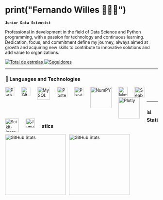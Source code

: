 # print("**Fernando Willes** 👩🏻‍💻")


**`Junior Data Scientist`**

Professional in development in the field of Data Science and Python programming, with a passion for technology and continuous learning. Dedication, focus, and commitment define my journey, always aimed at growth and acquiring new skills to contribute to innovative solutions and add value to organizations.

<p align="left">
    <a href="https://github.com/Fwilles?tab=repositories&sort=stargazers">
        <img 
            alt="Total de estrelas" 
            title="Total de estrelas GitHub" 
            src="https://custom-icon-badges.demolab.com/github/stars/Fwilles?color=55960c&style=for-the-badge&labelColor=488207&logo=star&label=estrelas"
        />
    </a>
    <a href="https://github.com/Fwilles?tab=followers">
        <img 
            alt="Seguidores" 
            title="Me siga no GitHub" 
            src="https://custom-icon-badges.demolab.com/github/followers/Fwilles?color=236ad3&labelColor=1155ba&style=for-the-badge&logo=github&label=Seguidores&logoColor=white"
        />
    </a>
</p>


---


### 🤖 Languages ​​and Technologies

<img 
    align="left" 
    alt="Python" 
    title="Python"
    width="30px" 
    style="padding-right: 20px;" 
    src="https://cdn.jsdelivr.net/gh/devicons/devicon@latest/icons/python/python-original.svg" 
/>
<img 
    align="left" 
    alt="Git" 
    title="Git"
    width="30px" 
    style="padding-right: 20px;" 
    src="https://cdn.jsdelivr.net/gh/devicons/devicon@latest/icons/git/git-original.svg" 
/>
<img 
    align="left" 
    alt="MySQL" 
    title="MySQL"
    width="42px" 
    style="padding-right: 20px;" 
    src="https://www.mysql.com/common/logos/logo-mysql-170x115.png" 
/>
<img 
    align="left" 
    alt="PostegreSQL" 
    title="PostegreSQL"
    width="34px" 
    style="padding-right: 20px;" 
    src="https://wiki.postgresql.org/images/9/9a/PostgreSQL_logo.3colors.540x557.png" 
/>
<img 
    align="left" 
    alt="Pandas" 
    title="Pandas"
    width="30px" 
    style="padding-right: 20px;" 
    src="https://upload.wikimedia.org/wikipedia/commons/thumb/2/22/Pandas_mark.svg/90px-Pandas_mark.svg.png" 
/>
<img 
    align="left" 
    alt="NumPY" 
    title="NumPY"
    width="70px" 
    style="padding-right: 20px;" 
    src="https://upload.wikimedia.org/wikipedia/commons/thumb/3/31/NumPy_logo_2020.svg/512px-NumPy_logo_2020.svg.png?20200723114325" 
/>
<img 
    align="left" 
    alt="Matplotlib" 
    title="Matplotlib"
    width="30px" 
    style="padding-right: 20px;" 
    src="https://matplotlib.org/stable/_images/sphx_glr_logos2_001.png" 
/>
<img 
    align="left" 
    alt="Seaborn" 
    title="Seaborn"
    width="34px" 
    style="padding-right: 20px;" 
    src="https://seaborn.pydata.org/_images/logo-mark-lightbg.svg" 
/>
<img 
    align="left" 
    alt="Plotly" 
    title="Plotly"
    width="70px" 
    style="padding-right: 20px;" 
    src="https://images.prismic.io/plotly-marketing-website-2/8f977c91-7b4e-4367-8228-26fbba2506e4_69e12d6a-fb65-4b6e-8423-9465a29c6028_plotly-logo-sm.png?auto=compress%2Cformat&fit=max&w=128" 
/>
<img 
    align="left" 
    alt="Scikit-learn" 
    title="Scikit-learn"
    width="45px" 
    style="padding-right: 20px;" 
    src="https://th.bing.com/th/id/R.09ba0105b3bc11dac5b7c09443812189?rik=7UmhMl5FciECwQ&riu=http%3a%2f%2famueller.github.io%2fsklearn_014_015_pydata%2fsklearn-logo.png&ehk=%2fdoHlCDrKDgQK%2bMOem6eU3lvCRQHqQrt9J%2f3veiO1Pw%3d&risl=&pid=ImgRaw&r=0" 
/>
<img 
    align="left" 
    alt="Jupyter Environment" 
    title="Jupyter Environment"
    width="30px" 
    style="padding-right: 20px;" 
    src="https://upload.wikimedia.org/wikipedia/commons/thumb/3/38/Jupyter_logo.svg/800px-Jupyter_logo.svg.png?20190118024747" 
/>

<br/>
<br/>

---

### 📊 Statistics

<p>
  <img 
    align="left" 
    alt="GitHub Stats" 
    height="200" 
    style="padding-right: 8px;" 
    src="https://github-readme-stats.vercel.app/api?username=Fwilles&show_icons=true&theme=tokyonight&include_all_commits=true&locale=pt-br" 
  />

<img 
      align="left" 
      alt="GitHub Stats" 
      height="200" 
      src="https://github-readme-stats.vercel.app/api/top-langs/?username=Fwilles&theme=tokyonight&layout=compact&custom_title=Tecnologias&langs_count=9" 
  />

</p>
